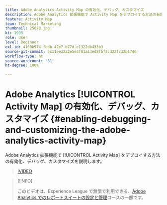 ```yaml
---
title: Adobe Analytics Activity Map の有効化、デバッグ、カスタマイズ
description: Adobe Analytics 拡張機能で Activity Map をデプロイする方法の有効化、デバッグ、カスタマイズを説明します。
feature: Activity Map
team: Technical Marketing
thumbnail: 25878.jpg
kt: 1995
role: User
level: Beginner
exl-id: 4160b974-fbdb-42e7-b77d-e1322db433b3
source-git-commit: 5c11ee3222e5e3f81a13ed8fbf2cd22fc32b1740
workflow-type: ht
source-wordcount: '81'
ht-degree: 100%

---
```


# Adobe Analytics [!UICONTROL Activity Map] の有効化、デバッグ、カスタマイズ {#enabling-debugging-and-customizing-the-adobe-analytics-activity-map}

Adobe Analytics 拡張機能で [!UICONTROL Activity Map] をデプロイする方法の有効化、デバッグ、カスタマイズを説明します。

>[!VIDEO](https://video.tv.adobe.com/v/25878?quality=12)

>[!INFO]
>
> このビデオは、Experience League で無償で利用できる、[Adobe Analytics でのレポートスイートの設定と管理](https://experienceleague.adobe.com/?recommended=Analytics-A-1-2021.1.administration&amp;lang=ja)コースの一部です。